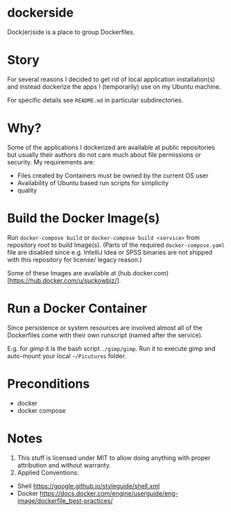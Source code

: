 # dockerside
Dock(er)side is a place to group Dockerfiles.

# Story
For several reasons I decided to get rid of local application installation(s) 
and instead dockerize the apps I (temporarily) use on my Ubuntu machine.

For specific details see `README.md` in particular subdirectories.

# Why?
Some of the applications I dockerized are available at public repositories 
but usually their authors do not care much about file permissions or 
security. My requirements are:
- Files created by Containers must be owned by the current OS user
- Availability of Ubuntu based run scripts for simplicity
- quality

# Build the Docker Image(s)
Run `docker-compose build` or `docker-compose build <service>` from 
repository root to build Image(s). (Parts of the required `docker-compose.yaml` 
file are disabled since e.g. IntelliJ Idea or SPSS binaries are not 
shipped with this repository for license/ legacy reason.) 

Some of these Images are available at (hub.docker.com)[https://hub.docker.com/u/suckowbiz/]. 

# Run a Docker Container
Since persistence or system resources are involved almost all of the Dockerfiles 
come with their own runscript (named after the service).   

E.g. for *gimp* it is the bash script `./gimp/gimp`. Run it to execute gimp and auto-mount your local `~/Picutures` folder.

# Preconditions
- docker
- docker compose

# Notes
 1. This stuff is licensed under MIT to allow doing anything with proper attribution and without warranty.
 2. Applied Conventions:
   - Shell https://google.github.io/styleguide/shell.xml
   - Docker https://docs.docker.com/engine/userguide/eng-image/dockerfile_best-practices/